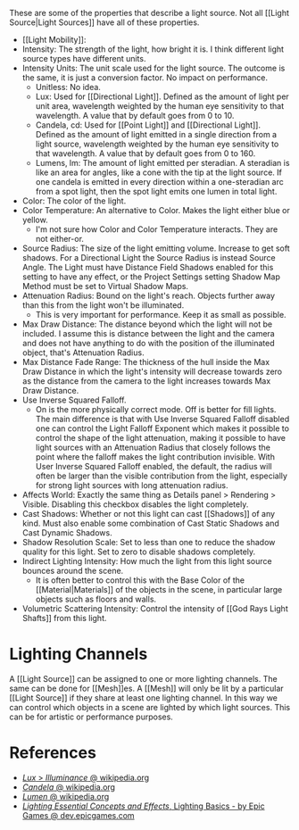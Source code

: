 These are some of the properties that describe a light source.
Not all [[Light Source|Light Sources]] have all of these properties.

- [[Light Mobility]]:
- Intensity: The strength of the light, how bright it is. I think different light source types have different units.
- Intensity Units: The unit scale used for the light source. The outcome is the same, it is just a conversion factor. No impact on performance.
	- Unitless: No idea.
	- Lux: Used for [[Directional Light]]. Defined as the amount of light per unit area, wavelength weighted by the human eye sensitivity to that wavelength.  A value that by default goes from 0 to 10.
	- Candela, cd: Used for [[Point Light]] and [[Directional Light]]. Defined as the amount of light emitted in a single direction from a light source, wavelength weighted by the human eye sensitivity to that wavelength. A value that by default goes from 0 to 160.
	- Lumens, lm: The amount of light emitted per steradian. A steradian is like an area for angles, like a cone with the tip at the light source. If one candela is emitted in every direction within a one-steradian arc from a spot light, then the spot light emits one lumen in total light.
- Color: The color of the light.
- Color Temperature: An alternative to Color. Makes the light either blue or yellow.
	- I'm not sure how Color and Color Temperature interacts. They are not either-or.
- Source Radius: The size of the light emitting volume. Increase to get soft shadows. For a Directional Light the Source Radius is instead Source Angle. The Light must have Distance Field Shadows enabled for this setting to have any effect, or the Project Settings setting Shadow Map Method must be set to Virtual Shadow Maps.
- Attenuation Radius: Bound on the light's reach. Objects further away than this from the light won't be illuminated.
	- This is very important for performance. Keep it as small as possible.
- Max Draw Distance: The distance beyond which the light will not be included. I assume this is distance between the light and the camera and does not have anything to do with the position of the illuminated object, that's Attenuation Radius.
- Max Distance Fade Range: The thickness of the hull inside the Max Draw Distance in which the light's intensity will decrease towards zero as the distance from the camera to the light increases towards Max Draw Distance.
- Use Inverse Squared Falloff.
  - On is the more physically correct mode. Off is better for fill lights. The main difference is that with Use Inverse Squared Falloff disabled one can control the Light Falloff Exponent which makes it possible to control the shape of the light attenuation, making it possible to have light sources with an Attenuation Radius that closely follows the point where the falloff makes the light contribution invisible. With User Inverse Squared Falloff enabled, the default, the radius will often be larger than the visible contribution from the light, especially for strong light sources with long attenuation radius.
- Affects World: Exactly the same thing as Details panel > Rendering > Visible. Disabling this checkbox disables the light completely.
- Cast Shadows: Whether or not this light can cast [[Shadows]] of any kind. Must also enable some combination of Cast Static Shadows and Cast Dynamic Shadows.
- Shadow Resolution Scale: Set to less than one to reduce the shadow quality for this light. Set to zero to disable shadows completely.
- Indirect Lighting Intensity: How much the light from this light source bounces around the scene.
	- It is often better to control this with the Base Color of the [[Material|Materials]] of the objects in the scene, in particular large objects such as floors and walls.
- Volumetric Scattering Intensity: Control the intensity of [[God Rays Light Shafts]] from this light.

# Lighting Channels

A [[Light Source]] can be assigned to one or more lighting channels.
The same can be done for [[Mesh]]es.
A [[Mesh]] will only be lit by a particular [[Light Source]] if they share at least one lighting channel.
In this way we can control which objects in a scene are lighted by which light sources.
This can be for artistic or performance purposes.

# References
- [_Lux_ > _Illuminance_ @ wikipedia.org](https://en.wikipedia.org/wiki/Lux#Illuminance)
- [_Candela_ @ wikipedia.org](https://en.wikipedia.org/wiki/Candela)
- [_Lumen_ @ wikipedia.org](https://en.wikipedia.org/wiki/Lumen_(unit))
- [_Lighting Essential Concepts and Effects_, Lighting Basics - by Epic Games @ dev.epicgames.com](https://dev.epicgames.com/community/learning/courses/Xwp/lighting-essential-concepts-and-effects/W0K/lighting-basics)
